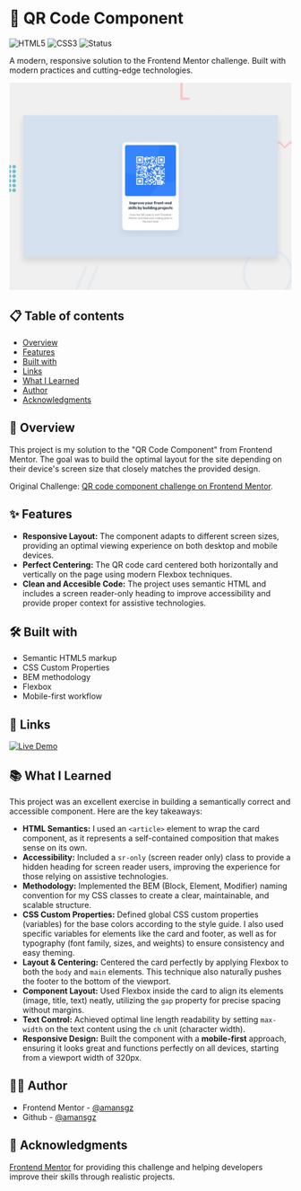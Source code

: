# 🚀 QR Code Component

![HTML5](https://img.shields.io/badge/HTML5-E34F26?style=for-the-badge&logo=html5&logoColor=white) ![CSS3](https://img.shields.io/badge/CSS3-1572B6?style=for-the-badge&logoColor=white)
![Status](https://img.shields.io/badge/Status-Completed-success?style=for-the-badge)

A modern, responsive solution to the Frontend Mentor challenge. Built with modern practices and cutting-edge technologies.

![Desktop preview](./design/preview.jpg)

## 📋 Table of contents

- [Overview](#-overview)
- [Features](#-features)
- [Built with](#-built-with)
- [Links](#-links)
- [What I Learned](#-what-i-learned)
- [Author](#-author)
- [Acknowledgments](#-acknowledgments)

## 📖 Overview

This project is my solution to the "QR Code Component" from Frontend Mentor. The goal was to build the optimal layout for the site depending on their device's screen size that closely matches the provided design.

Original Challenge: [QR code component challenge on Frontend Mentor](https://www.frontendmentor.io/challenges/qr-code-component-iux_sIO_H).

## ✨ Features

- **Responsive Layout:** The component adapts to different screen sizes, providing an optimal viewing experience on both desktop and mobile devices.
- **Perfect Centering:** The QR code card centered both horizontally and vertically on the page using modern Flexbox techniques.
- **Clean and Accesible Code:** The project uses semantic HTML and includes a screen reader-only heading to improve accessibility and provide proper context for assistive technologies.

## 🛠 Built with

- Semantic HTML5 markup
- CSS Custom Properties
- BEM methodology
- Flexbox
- Mobile-first workflow

## 🔗 Links

[![Live Demo](https://img.shields.io/badge/Demo-Live-green?style=for-the-badge)](https://qr-card-solution.netlify.app)

## 📚 What I Learned

This project was an excellent exercise in building a semantically correct and accessible component. Here are the key takeaways:

- **HTML Semantics:** I used an `<article>` element to wrap the card component, as it represents a self-contained composition that makes sense on its own.
- **Accessibility:** Included a `sr-only` (screen reader only) class to provide a hidden heading for screen reader users, improving the experience for those relying on assistive technologies.
- **Methodology:** Implemented the BEM (Block, Element, Modifier) naming convention for my CSS classes to create a clear, maintainable, and scalable structure.
- **CSS Custom Properties:** Defined global CSS custom properties (variables) for the base colors according to the style guide. I also used specific variables for elements like the card and footer, as well as for typography (font family, sizes, and weights) to ensure consistency and easy theming.
- **Layout & Centering:** Centered the card perfectly by applying Flexbox to both the `body` and `main` elements. This technique also naturally pushes the footer to the bottom of the viewport.
- **Component Layout:** Used Flexbox inside the card to align its elements (image, title, text) neatly, utilizing the `gap` property for precise spacing without margins.
- **Text Control:** Achieved optimal line length readability by setting `max-width` on the text content using the `ch` unit (character width).
- **Responsive Design:** Built the component with a **mobile-first** approach, ensuring it looks great and functions perfectly on all devices, starting from a viewport width of 320px.

## 👩‍💻 Author

- Frontend Mentor - [@amansgz](https://www.frontendmentor.io/profile/amansgz)
- Github - [@amansgz](https://www.github.com/amansgz)

## 🙌 Acknowledgments

[Frontend Mentor](https://www.frontendmentor.io) for providing this challenge and helping developers improve their skills through realistic projects.
